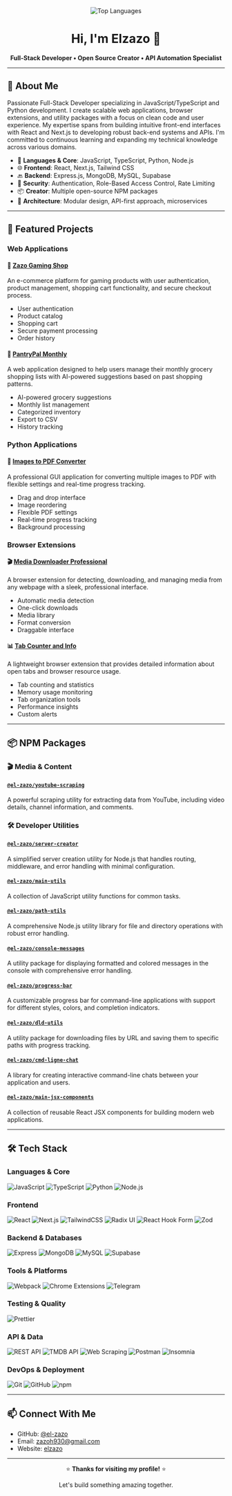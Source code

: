 <div align="center">
  <img src="https://github-readme-stats.vercel.app/api/top-langs/?username=el-zazo&layout=compact&theme=tokyonight" alt="Top Languages" />
  <h1>Hi, I'm Elzazo 👋</h1>
  <p>
    <strong>Full-Stack Developer • Open Source Creator • API Automation Specialist</strong>
  </p>
</div>

---

## 🧠 About Me

Passionate Full-Stack Developer specializing in JavaScript/TypeScript and Python development. I create scalable web applications, browser extensions, and utility packages with a focus on clean code and user experience. My expertise spans from building intuitive front-end interfaces with React and Next.js to developing robust back-end systems and APIs. I'm committed to continuous learning and expanding my technical knowledge across various domains.

- 🚀 **Languages & Core**: JavaScript, TypeScript, Python, Node.js
- 🌐 **Frontend**: React, Next.js, Tailwind CSS
- 🔙 **Backend**: Express.js, MongoDB, MySQL, Supabase
- 🔐 **Security**: Authentication, Role-Based Access Control, Rate Limiting
- 📦 **Creator**: Multiple open-source NPM packages
- 🧩 **Architecture**: Modular design, API-first approach, microservices

---

## 🚀 Featured Projects

### Web Applications

#### 🛒 [Zazo Gaming Shop](https://github.com/el-zazo/webapp--zazo-gaming-shop)

An e-commerce platform for gaming products with user authentication, product management, shopping cart functionality, and secure checkout process.

- User authentication
- Product catalog
- Shopping cart
- Secure payment processing
- Order history

#### 🥘 [PantryPal Monthly](https://github.com/el-zazo/webapp--pantrypal-monthly)

A web application designed to help users manage their monthly grocery shopping lists with AI-powered suggestions based on past shopping patterns.

- AI-powered grocery suggestions
- Monthly list management
- Categorized inventory
- Export to CSV
- History tracking

### Python Applications

#### 📄 [Images to PDF Converter](https://github.com/el-zazo/python--images-to-pdf)

A professional GUI application for converting multiple images to PDF with flexible settings and real-time progress tracking.

- Drag and drop interface
- Image reordering
- Flexible PDF settings
- Real-time progress tracking
- Background processing

### Browser Extensions

#### 🎬 [Media Downloader Professional](https://github.com/el-zazo/extension--media-downloader-professional)

A browser extension for detecting, downloading, and managing media from any webpage with a sleek, professional interface.

- Automatic media detection
- One-click downloads
- Media library
- Format conversion
- Draggable interface

#### 📊 [Tab Counter and Info](https://github.com/el-zazo/extension--tab-counter-and-info)

A lightweight browser extension that provides detailed information about open tabs and browser resource usage.

- Tab counting and statistics
- Memory usage monitoring
- Tab organization tools
- Performance insights
- Custom alerts

---

## 📦 NPM Packages

### 🎬 Media & Content

#### [`@el-zazo/youtube-scraping`](https://github.com/el-zazo/npm-package--youtube-scraping)

A powerful scraping utility for extracting data from YouTube, including video details, channel information, and comments.

### 🛠️ Developer Utilities

#### [`@el-zazo/server-creator`](https://github.com/el-zazo/npm-package--server-creator)

A simplified server creation utility for Node.js that handles routing, middleware, and error handling with minimal configuration.

#### [`@el-zazo/main-utils`](https://github.com/el-zazo/npm-package--main-utils)

A collection of JavaScript utility functions for common tasks.

#### [`@el-zazo/path-utils`](https://github.com/el-zazo/npm-package--path-utils)

A comprehensive Node.js utility library for file and directory operations with robust error handling.

#### [`@el-zazo/console-messages`](https://github.com/el-zazo/npm-package--console-messages)

A utility package for displaying formatted and colored messages in the console with comprehensive error handling.

#### [`@el-zazo/progress-bar`](https://github.com/el-zazo/npm-package--progress-bar)

A customizable progress bar for command-line applications with support for different styles, colors, and completion indicators.

#### [`@el-zazo/dld-utils`](https://github.com/el-zazo/npm-package--dld-utils)

A utility package for downloading files by URL and saving them to specific paths with progress tracking.

#### [`@el-zazo/cmd-ligne-chat`](https://github.com/el-zazo/npm-package--cmd-ligne-chat)

A library for creating interactive command-line chats between your application and users.

#### [`@el-zazo/main-jsx-components`](https://github.com/el-zazo/npm-package--main-jsx-components)

A collection of reusable React JSX components for building modern web applications.

---

## 🛠️ Tech Stack

### Languages & Core

![JavaScript](https://img.shields.io/badge/-JavaScript-F7DF1E?style=flat-square&logo=javascript&logoColor=black)
![TypeScript](https://img.shields.io/badge/-TypeScript-3178C6?style=flat-square&logo=typescript&logoColor=white)
![Python](https://img.shields.io/badge/-Python-3776AB?style=flat-square&logo=python&logoColor=white)
![Node.js](https://img.shields.io/badge/-Node.js-339933?style=flat-square&logo=node.js&logoColor=white)

### Frontend

![React](https://img.shields.io/badge/-React-61DAFB?style=flat-square&logo=react&logoColor=black)
![Next.js](https://img.shields.io/badge/-Next.js-000000?style=flat-square&logo=next.js&logoColor=white)
![TailwindCSS](https://img.shields.io/badge/-TailwindCSS-06B6D4?style=flat-square&logo=tailwind-css&logoColor=white)
![Radix UI](https://img.shields.io/badge/-Radix%20UI-161618?style=flat-square&logo=radix-ui&logoColor=white)
![React Hook Form](https://img.shields.io/badge/-React%20Hook%20Form-EC5990?style=flat-square&logo=react&logoColor=white)
![Zod](https://img.shields.io/badge/-Zod-3068B7?style=flat-square&logo=zod&logoColor=white)

### Backend & Databases

![Express](https://img.shields.io/badge/-Express-000000?style=flat-square&logo=express&logoColor=white)
![MongoDB](https://img.shields.io/badge/-MongoDB-47A248?style=flat-square&logo=mongodb&logoColor=white)
![MySQL](https://img.shields.io/badge/-MySQL-4479A1?style=flat-square&logo=mysql&logoColor=white)
![Supabase](https://img.shields.io/badge/-Supabase-3ECF8E?style=flat-square&logo=supabase&logoColor=white)

### Tools & Platforms

![Webpack](https://img.shields.io/badge/-Webpack-8DD6F9?style=flat-square&logo=webpack&logoColor=black)
![Chrome Extensions](https://img.shields.io/badge/-Chrome%20Extensions-4285F4?style=flat-square&logo=google-chrome&logoColor=white)
![Telegram](https://img.shields.io/badge/-Telegram%20API-26A5E4?style=flat-square&logo=telegram&logoColor=white)

### Testing & Quality

![Prettier](https://img.shields.io/badge/-Prettier-F7B93E?style=flat-square&logo=prettier&logoColor=black)

### API & Data

![REST API](https://img.shields.io/badge/-REST%20API-000000?style=flat-square&logo=rest&logoColor=white)
![TMDB API](https://img.shields.io/badge/-TMDB%20API-01D277?style=flat-square&logo=themoviedatabase&logoColor=white)
![Web Scraping](https://img.shields.io/badge/-Web%20Scraping-47A248?style=flat-square&logo=puppeteer&logoColor=white)
![Postman](https://img.shields.io/badge/-Postman-FF6C37?style=flat-square&logo=postman&logoColor=white)
![Insomnia](https://img.shields.io/badge/-Insomnia-4000BF?style=flat-square&logo=insomnia&logoColor=white)

### DevOps & Deployment

![Git](https://img.shields.io/badge/-Git-F05032?style=flat-square&logo=git&logoColor=white)
![GitHub](https://img.shields.io/badge/-GitHub-181717?style=flat-square&logo=github&logoColor=white)
![npm](https://img.shields.io/badge/-npm-CB3837?style=flat-square&logo=npm&logoColor=white)

---

## 📫 Connect With Me

- GitHub: [@el-zazo](https://github.com/el-zazo)
- Email: zazoh930@gmail.com
- Website: [elzazo](https://elzazo.netlify.app)

---

<div align="center">
  <p>⭐ <strong>Thanks for visiting my profile!</strong> ⭐</p>
  <p>Let's build something amazing together.</p>
</div>
